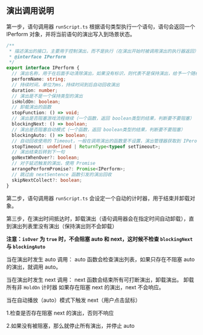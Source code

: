 ## 演出调用说明

第一步，语句调用器 `runScript.ts` 根据语句类型执行一个语句，语句会返回一个 IPerform 对象，并将当前语句的演出写入到场景状态。

```typescript
/**
 * 描述演出的接口，主要用于控制演出，而不是执行（在演出开始时被调用演出的执行器返回）
 * @interface IPerform
 */
export interface IPerform {
  // 演出名称，用于在后面手动清除演出，如果没有标识，则代表不是保持演出，给予一个随机字符串
  performName: string;
  // 持续时间，单位为ms，持续时间到后自动回收演出
  duration: number;
  // 演出是不是一个保持类型的演出
  isHoldOn: boolean;
  // 卸载演出的函数
  stopFunction: () => void;
  // 演出是否阻塞游戏流程继续（一个函数，返回 boolean类型的结果，判断要不要阻塞）
  blockingNext: () => boolean;
  // 演出是否阻塞自动模式（一个函数，返回 boolean类型的结果，判断要不要阻塞）
  blockingAuto: () => boolean;
  // 自动回收使用的 Timeout，一般在调用演出的函数里不设置，演出管理器获取到 IPerofrm 后会根据 duration 自动设置
  stopTimeout: undefined | ReturnType<typeof setTimeout>;
  // 演出结束后转到下一句
  goNextWhenOver?: boolean;
  // 对于延迟触发的演出，使用 Promise
  arrangePerformPromise?: Promise<IPerform>;
  // 跳过由 nextSentence 函数引发的演出回收
  skipNextCollect?: boolean;
}
```

第二步，语句调用器 `runScript.ts` 会设定一个自动的计时器，用于结束并卸载对象。

第三步，在演出时间抵达时，卸载演出（语句调用器会在指定时间自动卸载），直到演出列表里没有演出（保持演出则不会卸载）

**注意：`isOver` 为 `true` 时，不会阻塞 auto 和 next，这时候不检查 `blockingNext` 与 `blockingAuto`**

当在演出时发生 auto 调用： auto 函数会检查演出列表，如果只存在不阻塞 auto 的演出，就调用 auto。

当在演出时发生 next 调用： next 函数会结束所有可打断演出，卸载演出。 卸载所有非 `HoldOn` 计时器 如果存在阻塞 next 的演出，next 不会响应。

当在自动播放（auto）模式下触发 next（用户点击鼠标）

1.检查是否存在阻塞 next 的演出，否则不响应

2.如果没有被阻塞，那么就停止所有演出，并停止 auto
